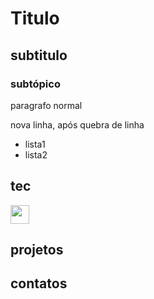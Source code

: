 # Titulo
## subtitulo
### subtópico

paragrafo normal


nova linha, após quebra de linha

- lista1
- lista2

## tec

<img src="https://cdn.jsdelivr.net/gh/devicons/devicon/icons/git/git-original.svg" width = "30" />


## projetos

## contatos

